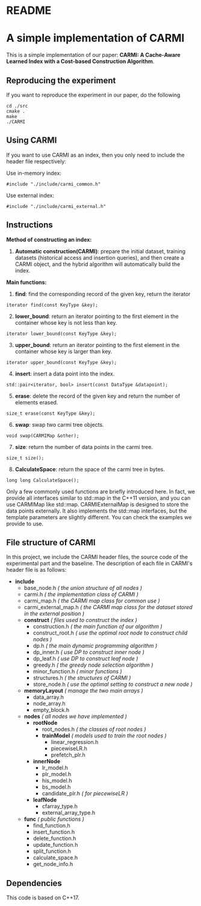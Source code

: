 # README
# A simple implementation of CARMI

This is a simple implementation of our paper: **CARMI: A Cache-Aware Learned Index with a Cost-based Construction Algorithm**.

## Reproducing the experiment

If you want to reproduce the experiment in our paper, do the following

```
cd ./src
cmake .
make
./CARMI
```

## Using CARMI

If you want to use CARMI as an index, then you only need to include the header file respectively:

Use in-memory index:
```
#include "./include/carmi_common.h"
```

Use external index:
```
#include "./include/carmi_external.h"
```

## Instructions

**Method of constructing an index:**

1. **Automatic construction(CARMI)**: prepare the initial dataset, training datasets (historical access and insertion queries), and then create a CARMI object, and the hybrid algorithm will automatically build the index.

**Main functions:**

1. **find**: find the corresponding record of the given key, return the iterator

```
iterator find(const KeyType &key);
```

2. **lower_bound**: return an iterator pointing to the first element in the container whose key is not less than key.

```
iterator lower_bound(const KeyType &key);
```

3. **upper_bound**: return an iterator pointing to the first element in the container whose key is larger than key.

```
iterator upper_bound(const KeyType &key);
```

4. **insert**: insert a data point into the index.

```
std::pair<iterator, bool> insert(const DataType &datapoint);
```

5. **erase**: delete the record of the given key and return the number of elements erased.

```
size_t erase(const KeyType &key);
```

6. **swap**: swap two carmi tree objects.

```
void swap(CARMIMap &other);
```

7. **size**: return the number of data points in the carmi tree.

```
size_t size();
```

8. **CalculateSpace**: return the space of the carmi tree in bytes.

```
long long CalculateSpace();
```

Only a few commonly used functions are briefly introduced here. In fact, we provide all interfaces similar to std::map in the C++11 version, and you can use CARMIMap like std::map. CARMIExternalMap is designed to store the data points externally. It also implements the std::map interfaces, but the template parameters are slightly different. You can check the examples we provide to use.

## File structure of CARMI

In this project, we include the CARMI header files, the source code of the experimental part and the baseline. The description of each file in CARMI's header file is as follows:

- **include**
  - base_node.h  *( the union structure of all nodes )*
  - carmi.h  *( the implementation class of CARMI )*
  - carmi_map.h  *( the CARMI map class for common use )*
  - carmi_external_map.h  *( the CARMI map class for the dataset stored in the external position )*
  - **construct**  *( files used to construct the index )*
    - construction.h *( the main function of our algorithm )*
    - construct_root.h *( use the optimal root node to construct child nodes )*
    - dp.h *( the main dynamic programming algorithm )*
    - dp_inner.h *( use DP to construct inner node )*
    - dp_leaf.h *( use DP to construct leaf node )*
    - greedy.h *( the greedy node selection algorithm )*
    - minor_function.h *( minor functions )*
    - structures.h *( the structures of CARMI )*
    - store_node.h *( use the optimal setting to construct a new node )*
  - **memoryLayout**  *( manage the two main arrays )*
    - data_array.h
    - node_array.h
    - empty_block.h
  - **nodes**   *( all nodes we have implemented )*
    - **rootNode**
      - root_nodes.h  *( the classes of root nodes )*
      - **trainModel** *( models used to train the root nodes )*
        - linear_regression.h
        - piecewiseLR.h
        - prefetch_plr.h
    - **innerNode**
      - lr_model.h
      - plr_model.h
      - his_model.h
      - bs_model.h
      - candidate_plr.h *( for piecewiseLR )*
    - **leafNode**
      - cfarray_type.h
      - external_array_type.h
  - **func**  *( public functions )*
    - find_function.h
    - insert_function.h
    - delete_function.h
    - update_function.h
    - split_function.h
    - calculate_space.h
    - get_node_info.h

## Dependencies

This code is based on C++17.
